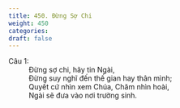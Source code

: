 ```yaml
---
title: 450. Đừng Sợ Chi
weight: 450
categories: 
draft: false
---
```

<dl><dt>Câu 1:</dt><dd data-verse="1">Đừng sợ chi, hãy tin Ngài, <br/>Đừng suy nghĩ đến thế gian hay thân mình; <br/>Quyết cứ nhìn xem Chúa, Chăm nhìn hoài, <br/>Ngài sẽ đưa vào nơi trường sinh. </dd></dl>